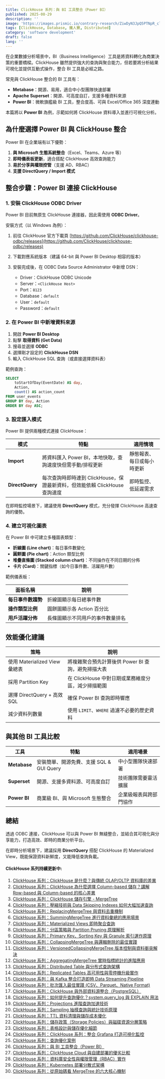 ```yaml
---
title: ClickHouse 系列：與 BI 工具整合（Power BI）
published: 2025-08-29
description: ''
image: 'https://images.prismic.io/contrary-research/ZiwDyN3JpQ5PTNpR_clickhousecover.png?auto=format,compress'
tags: [ClickHouse, Database, 鐵人賽, Distributed]
category: 'software development'
draft: false 
lang: ''
---
```


在企業數據分析場景中，BI（Business Intelligence）工具是將資料轉化為商業決策的重要橋樑。ClickHouse 雖然提供強大的查詢與聚合能力，但若要將分析結果可視化並提供互動式操作，整合 BI 工具是必經之路。

常見與 ClickHouse 整合的 BI 工具有：

* **Metabase**：開源、易用，適合中小型團隊快速部署
* **Apache Superset**：開源、可高度自訂，支援多種資料來源
* **Power BI**：微軟旗艦級 BI 工具，整合度高、可與 Excel/Office 365 深度連動

本篇將以 **Power BI** 為例，示範如何將 ClickHouse 資料導入並進行可視化分析。

## 為什麼選擇 Power BI 與 ClickHouse 整合

Power BI 在企業端有以下優勢：

1. **與 Microsoft 生態系統整合**（Excel、Teams、Azure 等）
2. **即時儀表板更新**，適合搭配 ClickHouse 高效查詢能力
3. **易於分享與權限控管**（支援 AD、RBAC）
4. **支援 DirectQuery / Import 模式**

## 整合步驟：Power BI 連接 ClickHouse

### 1. 安裝 ClickHouse ODBC Driver

Power BI 目前無原生 ClickHouse 連接器，因此需使用 **ODBC Driver**。

安裝方式（以 Windows 為例）：

1. 前往 ClickHouse 官方下載頁
   [https://github.com/ClickHouse/clickhouse-odbc/releases](https://github.com/ClickHouse/clickhouse-odbc/releases)
2. 下載對應系統版本（建議 64-bit 與 Power BI Desktop 相容的版本）
3. 安裝完成後，在 ODBC Data Source Administrator 中新增 DSN：

   * Driver：ClickHouse ODBC Unicode
   * Server：`<ClickHouse Host>`
   * Port：`8123`
   * Database：`default`
   * User：`default`
   * Password：`default`

### 2. 在 Power BI 中新增資料來源

1. 開啟 **Power BI Desktop**
2. 點擊 **取得資料 (Get Data)**
3. 搜尋並選擇 **ODBC**
4. 選擇剛才設定的 **ClickHouse DSN**
5. 輸入 ClickHouse SQL 查詢（或直接選擇資料表）

範例查詢：

```sql
SELECT
    toStartOfDay(EventDate) AS day,
    Action,
    count() AS action_count
FROM user_events
GROUP BY day, Action
ORDER BY day ASC;
```

### 3. 設定匯入模式

Power BI 提供兩種模式連接 ClickHouse：

| 模式              | 特點                                                | 適用情境          |
| --------------- | ------------------------------------------------- | ------------- |
| **Import**      | 將資料匯入 Power BI，本地快取，查詢速度快但需手動/排程更新                | 靜態報表、每日或每小時更新 |
| **DirectQuery** | 每次查詢時即時連到 ClickHouse，保證最新資料，但效能依賴 ClickHouse 查詢速度 | 即時監控、低延遲需求    |

在即時監控場景下，建議使用 **DirectQuery** 模式，充分發揮 ClickHouse 高速查詢的優勢。

### 4. 建立可視化圖表

在 Power BI 中可建立多種圖表類型：

* **折線圖 (Line chart)**：每日事件數變化
* **圓餅圖 (Pie chart)**：Action 類型比例
* **堆疊直條圖 (Stacked column chart)**：不同操作在不同日期的分佈
* **卡片 (Card)**：關鍵指標（如今日事件數、活躍用戶數）

範例儀表板：

| 面板名稱        | 說明                |
| ----------- | ----------------- |
| **每日事件數趨勢** | 折線圖顯示每日總事件數       |
| **操作類型比例**  | 圓餅圖顯示各 Action 百分比 |
| **用戶活躍分佈**  | 長條圖顯示不同用戶的事件數量排名  |

## 效能優化建議

| 策略                       | 說明                              |
| ------------------------ | ------------------------------- |
| 使用 Materialized View 彙總表 | 將複雜聚合預先計算後供 Power BI 查詢，避免掃描大表  |
| 採用 Partition Key         | 在 ClickHouse 中對日期或業務維度分區，減少掃描範圍 |
| 選擇 DirectQuery + 高效 SQL  | 確保 Power BI 查詢即時響應              |
| 減少資料列數量                  | 使用 `LIMIT`、`WHERE` 過濾不必要的歷史資料   |

## 與其他 BI 工具比較

| 工具           | 特點                           | 適用場景        |
| ------------ | ---------------------------- | ----------- |
| **Metabase** | 安裝簡單、開源免費、支援 SQL & GUI Query | 中小型團隊快速部署   |
| **Superset** | 開源、支援多資料源、可高度自訂              | 技術團隊需要靈活擴展  |
| **Power BI** | 商業級 BI、與 Microsoft 生態整合      | 企業級報表與跨部門協作 |

## 總結

透過 ODBC 連接，ClickHouse 可以與 Power BI 無縫整合，並結合其可視化與分享能力，打造高效、即時的商業分析平台。

在即時分析場景下，建議採用 **DirectQuery** 搭配 ClickHouse 的 Materialized View，既能保證資料新鮮度，又能降低查詢負載。

#### ClickHouse 系列持續更新中:

1. [ClickHouse 系列：ClickHouse 是什麼？與傳統 OLAP/OLTP 資料庫的差異](https://blog.vicwen.app/posts/what-is-clickhouse/)
2. [ClickHouse 系列：ClickHouse 為什麼選擇 Column-based 儲存？講解 Row-based 與 Column-based 的核心差異](https://blog.vicwen.app/posts/clickhouse-column-row-based-storage/)
3. [ClickHouse 系列：ClickHouse 儲存引擎 - MergeTree](https://blog.vicwen.app/posts/clickhouse-mergetree-engine)
4. [ClickHouse 系列：壓縮技術與 Data Skipping Indexes 如何大幅加速查詢](https://blog.vicwen.app/posts/clickhouse-compression-skipping-index/)
5. [ClickHouse 系列：ReplacingMergeTree 與資料去重機制](https://blog.vicwen.app/posts/clickhouse-replacingmergetree-deduplication/)
6. [ClickHouse 系列：SummingMergeTree 進行資料彙總的應用場景](https://blog.vicwen.app/posts/clickhouse-summingmergetree-aggregation/)
7. [ClickHouse 系列：Materialized Views 即時聚合查詢](https://blog.vicwen.app/posts/clickhouse-materialized-view/)
8. [ClickHouse 系列：分區策略與 Partition Pruning 原理解析](https://blog.vicwen.app/posts/clickhouse-partition-pruning/)
9. [ClickHouse 系列：Primary Key、Sorting Key 與 Granule 索引運作原理](https://blog.vicwen.app/posts/clickhouse-primary-sorting-key/)
10. [ClickHouse 系列：CollapsingMergeTree 與邏輯刪除的最佳實踐](https://blog.vicwen.app/posts/clickhouse-collapsingmergetree/)
11. [ClickHouse 系列：VersionedCollapsingMergeTree 版本控制與資料衝突解決](https://blog.vicwen.app/posts/clickhouse-versioned-collapsingmergetree/)
12. [ClickHouse 系列：AggregatingMergeTree 實時指標統計的進階應用](https://blog.vicwen.app/posts/clickhouse-aggregatingmergetree/)
13. [ClickHouse 系列：Distributed Table 與分布式查詢架構](https://blog.vicwen.app/posts/clickhouse-distributed-table-architecture/)
14. [ClickHouse 系列：Replicated Tables 高可用性與零停機升級實作](https://blog.vicwen.app/posts/clickhouse-replication-failover/)
15. [ClickHouse 系列：與 Kafka 整合打造即時 Data Streaming Pipeline](https://blog.vicwen.app/posts/clickhouse-kafka-data-streaming-pipeline/)
16. [ClickHouse 系列：批次匯入最佳實踐 (CSV、Parquet、Native Format)](https://blog.vicwen.app/posts/clickhouse-batch-import/)
17. [ClickHouse 系列：ClickHouse 與外部資料源整合（PostgreSQL）](https://blog.vicwen.app/posts/clickhouse-external-data-integration/)
18. [ClickHouse 系列：如何提升查詢優化？system.query_log 與 EXPLAIN 用法](https://blog.vicwen.app/posts/clickhouse-query-log-explain/)
19. [ClickHouse 系列：Projections 進階查詢加速技術](https://blog.vicwen.app/posts/clickhouse-projections-optimization/)
20. [ClickHouse 系列：Sampling 抽樣查詢與統計技術原理](https://blog.vicwen.app/posts/clickhouse-sampling-statistics/)
21. [ClickHouse 系列：TTL 資料清理與儲存成本優化](https://blog.vicwen.app/posts/clickhouse-ttl-storage-management/)
22. [ClickHouse 系列：儲存政策（Storage Policies）與磁碟資源分層策略](https://blog.vicwen.app/posts/clickhouse-storage-policies/)
23. [ClickHouse 系列：表格設計與儲存優化細節](https://blog.vicwen.app/posts/clickhouse-schemas-storage-improvement/)
24. [ClickHouse 系列：ClickHouse 系列：整合 Grafana 打造可視化監控](https://blog.vicwen.app/posts/clickhouse-grafana-dashboard/)
25. [ClickHouse 系列：查詢優化案例](https://blog.vicwen.app/posts/clickhouse-select-optimization/)
26. [ClickHouse 系列：與 BI 工具整合（Power BI）](https://blog.vicwen.app/posts/clickhouse-bi-integration/)
27. [ClickHouse 系列：ClickHouse Cloud 與自建部署的優劣比較](https://blog.vicwen.app/posts/clickhouse-cloud-vs-self-host/)
28. [ClickHouse 系列：資料庫安全性與權限管理（RBAC）實作](https://blog.vicwen.app/posts/clickhouse-security-rbac/)
29. [ClickHouse 系列：Kubernetes 部署分散式架構](https://blog.vicwen.app/posts/clickhouse-operator-kubernates/)
30. [ClickHouse 系列：從原始碼看 MergeTree 的六大核心機制](https://blog.vicwen.app/posts/clickhouse-mergetree-sourcecode-introduction/)